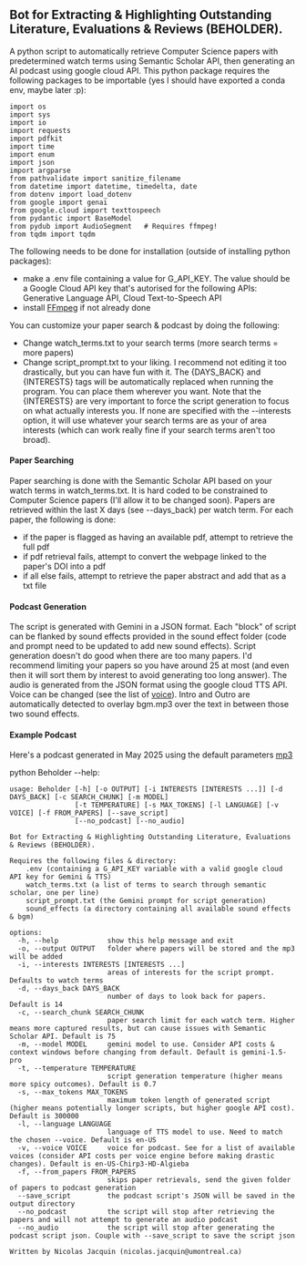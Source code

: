 ## Bot for Extracting & Highlighting Outstanding Literature, Evaluations & Reviews (BEHOLDER).
A python script to automatically retrieve Computer Science papers with predetermined watch terms using Semantic Scholar API, then generating an AI podcast using google cloud API.
This python package requires the following packages to be importable (yes I should have exported a conda env, maybe later :p):
```
import os
import sys
import io
import requests
import pdfkit
import time
import enum
import json
import argparse
from pathvalidate import sanitize_filename
from datetime import datetime, timedelta, date
from dotenv import load_dotenv
from google import genai
from google.cloud import texttospeech
from pydantic import BaseModel
from pydub import AudioSegment   # Requires ffmpeg!
from tqdm import tqdm
```

The following needs to be done for installation (outside of installing python packages):
- make a .env file containing a value for G_API_KEY. The value should be a Google Cloud API key that's autorised for the following APIs: Generative Language API, Cloud Text-to-Speech API
- install [FFmpeg](https://www.ffmpeg.org/download.html) if not already done

You can customize your paper search & podcast by doing the following:
- Change watch_terms.txt to your search terms (more search terms = more papers)
- Change script_prompt.txt to your liking. I recommend not editing it too drastically, but you can have fun with it. The {DAYS_BACK} and {INTERESTS} tags will be automatically replaced when running the program. You can place them wherever you want. Note that the {INTERESTS} are very important to force the script generation to focus on what actually interests you. If none are specified with the --interests option, it will use whatever your search terms are as your of area interests (which can work really fine if your search terms aren't too broad).


#### Paper Searching
Paper searching is done with the Semantic Scholar API based on your watch terms in watch_terms.txt. It is hard coded to be constrained to Computer Science papers (I'll allow it to be changed soon). Papers are retrieved within the last X days (see --days_back) per watch term. For each paper, the following is done:
- if the paper is flagged as having an available pdf, attempt to retrieve the full pdf
- if pdf retrieval fails, attempt to convert the webpage linked to the paper's DOI into a pdf
- if all else fails, attempt to retrieve the paper abstract and add that as a txt file

#### Podcast Generation
The script is generated with Gemini in a JSON format. Each "block" of script can be flanked by sound effects provided in the sound effect folder (code and prompt need to be updated to add new sound effects). Script generation doesn't do good when there are too many papers. I'd recommend limiting your papers so you have around 25 at most (and even then it will sort them by interest to avoid generating too long answer). The audio is generated from the JSON format using the google cloud TTS API. Voice can be changed (see the list of [voice](https://cloud.google.com/text-to-speech/docs/voices?hl=fr)). Intro and Outro are automatically detected to overlay bgm.mp3 over the text in between those two sound effects. 

#### Example Podcast
Here's a podcast generated in May 2025 using the default parameters
[mp3](https://drive.google.com/file/d/1S17f52nqJMUGILWfaUJHt5SNwHSMNJdQ/view?usp=sharing)

python Beholder --help:
```
usage: Beholder [-h] [-o OUTPUT] [-i INTERESTS [INTERESTS ...]] [-d DAYS_BACK] [-c SEARCH_CHUNK] [-m MODEL]
                [-t TEMPERATURE] [-s MAX_TOKENS] [-l LANGUAGE] [-v VOICE] [-f FROM_PAPERS] [--save_script]
                [--no_podcast] [--no_audio]

Bot for Extracting & Highlighting Outstanding Literature, Evaluations & Reviews (BEHOLDER).

Requires the following files & directory:
    .env (containing a G_API_KEY variable with a valid google cloud API key for Gemini & TTS)
    watch_terms.txt (a list of terms to search through semantic scholar, one per line)
    script_prompt.txt (the Gemini prompt for script generation)
    sound_effects (a directory containing all available sound effects & bgm)

options:
  -h, --help            show this help message and exit
  -o, --output OUTPUT   folder where papers will be stored and the mp3 will be added
  -i, --interests INTERESTS [INTERESTS ...]
                        areas of interests for the script prompt. Defaults to watch terms
  -d, --days_back DAYS_BACK
                        number of days to look back for papers. Default is 14
  -c, --search_chunk SEARCH_CHUNK
                        paper search limit for each watch term. Higher means more captured results, but can cause issues with Semantic Scholar API. Default is 75
  -m, --model MODEL     gemini model to use. Consider API costs & context windows before changing from default. Default is gemini-1.5-pro
  -t, --temperature TEMPERATURE
                        script generation temperature (higher means more spicy outcomes). Default is 0.7
  -s, --max_tokens MAX_TOKENS
                        maximum token length of generated script (higher means potentially longer scripts, but higher google API cost). Default is 300000
  -l, --language LANGUAGE
                        language of TTS model to use. Need to match the chosen --voice. Default is en-US
  -v, --voice VOICE     voice for podcast. See for a list of available voices (consider API costs per voice engine before making drastic changes). Default is en-US-Chirp3-HD-Algieba
  -f, --from_papers FROM_PAPERS
                        skips paper retrievals, send the given folder of papers to podcast generation
  --save_script         the podcast script's JSON will be saved in the output directory
  --no_podcast          the script will stop after retrieving the papers and will not attempt to generate an audio podcast
  --no_audio            the script will stop after generating the podcast script json. Couple with --save_script to save the script json

Written by Nicolas Jacquin (nicolas.jacquin@umontreal.ca)
```